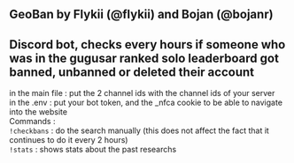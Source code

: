 ## GeoBan by Flykii (@flykii) and Bojan (@bojanr)
## Discord bot, checks every hours if someone who was in the gugusar ranked solo leaderboard got banned, unbanned or deleted their account
  
in the main file : put the 2 channel ids with the channel ids of your server  
in the .env : put your bot token, and the _nfca cookie to be able to navigate into the website  
Commands :  
`!checkbans` : do the search manually (this does not affect the fact that it continues to do it every 2 hours)  
`!stats` : shows stats about the past researchs  

